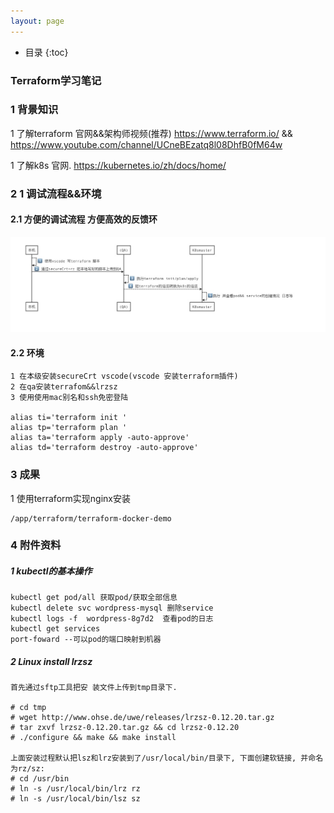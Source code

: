```yaml
---
layout: page
---
```

*  目录
{:toc}
### Terraform学习笔记

### 1 背景知识

1 了解terraform 官网&&架构师视频(推荐)   https://www.terraform.io/  && https://www.youtube.com/channel/UCneBEzatq8l08DhfB0fM64w

 1 了解k8s  官网. https://kubernetes.io/zh/docs/home/



###  2  1  调试流程&&环境

#### 2.1 方便的调试流程 方便高效的反馈环


![image](/images/1606267288220.jpg)


#### 2.2 环境

```
1 在本级安装secureCrt vscode(vscode 安装terraform插件)
2 在qa安装terrafom&&lrzsz
3 使用使用mac别名和ssh免密登陆 

alias ti='terraform init '
alias tp='terraform plan '
alias ta='terraform apply -auto-approve'
alias td='terraform destroy -auto-approve'
```



### 3 成果

1 使用terraform实现nginx安装

```
/app/terraform/terraform-docker-demo
```







### 4 附件资料

##### 1 kubectl的基本操作

```
kubectl get pod/all 获取pod/获取全部信息
kubectl delete svc wordpress-mysql 删除service
kubectl logs -f  wordpress-8g7d2  查看pod的日志
kubectl get services
port-foward --可以pod的端口映射到机器
```



##### 2 Linux install lrzsz

```
首先通过sftp工具把安 装文件上传到tmp目录下.

# cd tmp
# wget http://www.ohse.de/uwe/releases/lrzsz-0.12.20.tar.gz
# tar zxvf lrzsz-0.12.20.tar.gz && cd lrzsz-0.12.20
# ./configure && make && make install

上面安装过程默认把lsz和lrz安装到了/usr/local/bin/目录下, 下面创建软链接, 并命名为rz/sz:
# cd /usr/bin
# ln -s /usr/local/bin/lrz rz
# ln -s /usr/local/bin/lsz sz
```












